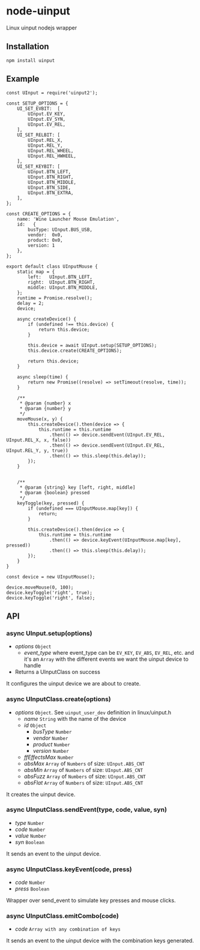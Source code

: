 # node-uinput

Linux uinput nodejs wrapper

## Installation

```
npm install uinput
```

## Example

```
const UInput = require('uinput2');

const SETUP_OPTIONS = {
    UI_SET_EVBIT:  [
        UInput.EV_KEY,
        UInput.EV_SYN,
        UInput.EV_REL,
    ],
    UI_SET_RELBIT: [
        UInput.REL_X,
        UInput.REL_Y,
        UInput.REL_WHEEL,
        UInput.REL_HWHEEL,
    ],
    UI_SET_KEYBIT: [
        UInput.BTN_LEFT,
        UInput.BTN_RIGHT,
        UInput.BTN_MIDDLE,
        UInput.BTN_SIDE,
        UInput.BTN_EXTRA,
    ],
};

const CREATE_OPTIONS = {
    name: 'Wine Launcher Mouse Emulation',
    id:   {
        busType: UInput.BUS_USB,
        vendor:  0x0,
        product: 0x0,
        version: 1
    },
};

export default class UInputMouse {
    static map = {
        left:   UInput.BTN_LEFT,
        right:  UInput.BTN_RIGHT,
        middle: UInput.BTN_MIDDLE,
    };
    runtime = Promise.resolve();
    delay = 2;
    device;

    async createDevice() {
        if (undefined !== this.device) {
            return this.device;
        }

        this.device = await UInput.setup(SETUP_OPTIONS);
        this.device.create(CREATE_OPTIONS);

        return this.device;
    }

    async sleep(time) {
        return new Promise((resolve) => setTimeout(resolve, time));
    }

    /**
     * @param {number} x
     * @param {number} y
     */
    moveMouse(x, y) {
        this.createDevice().then(device => {
            this.runtime = this.runtime
                .then(() => device.sendEvent(UInput.EV_REL, UInput.REL_X, x, false))
                .then(() => device.sendEvent(UInput.EV_REL, UInput.REL_Y, y, true))
                .then(() => this.sleep(this.delay));
        });
    }


    /**
     * @param {string} key [left, right, middle]
     * @param {boolean} pressed
     */
    keyToggle(key, pressed) {
        if (undefined === UInputMouse.map[key]) {
            return;
        }

        this.createDevice().then(device => {
            this.runtime = this.runtime
                .then(() => device.keyEvent(UInputMouse.map[key], pressed))
                .then(() => this.sleep(this.delay));
        });
    }
}

const device = new UInputMouse();

device.moveMouse(0, 100);
device.keyToggle('right', true);
device.keyToggle('right', false);
```

## API

### async UInput.setup(options)

* *options* `Object`
    * *event_type* where event_type can be `EV_KEY`, `EV_ABS`, `EV_REL`, etc. and it's an `Array` with the different events we want the uinput device to handle
* Returns a UInputClass on success

It configures the uinput device we are about to create.

### async UInputClass.create(options)

* *options* `Object`. See `uinput_user_dev` definition in linux/uinput.h
    * *name* `String` with the name of the device
    * *id* `Object`
        * *busType* `Number`
        * *vendor* `Number`
        * *product* `Number`
        * *version* `Number`
    * *ffEffectsMax* `Number`
    * *absMax* `Array` of `Numbers` of size: `UInput.ABS_CNT`
    * *absMin* `Array` of `Numbers` of size: `UInput.ABS_CNT`
    * *absFuzz* `Array` of `Numbers` of size: `UInput.ABS_CNT`
    * *absFlat* `Array` of `Numbers` of size: `UInput.ABS_CNT`

It creates the uinput device.

### async UInputClass.sendEvent(type, code, value, syn)

* *type* `Number`
* *code* `Number`
* *value* `Number`
* *syn* `Boolean`

It sends an event to the uinput device.

### async UInputClass.keyEvent(code, press)

* *code* `Number`
* *press* `Boolean`

Wrapper over send_event to simulate key presses and mouse clicks.

### async UInputClass.emitCombo(code)

* *code* `Array with any combination of keys`

It sends an event to the uinput device with the combination
keys generated.
